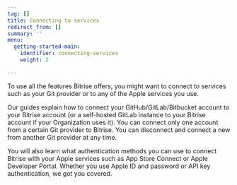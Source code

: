 ```yaml
---
tag: []
title: Connecting to services
redirect_from: []
summary: ''
menu:
  getting-started-main:
    identifier: connecting-services
    weight: 2

---
```

To use all the features Bitrise offers, you might want to connect to services such as your Git provider or to any of the Apple services you use. 

Our guides explain how to connect your GitHub/GitLab/Bitbucket account to your Bitrise account (or a self-hosted GitLab instance to your Bitrise account if your Organization uses it). You can connect only one account from a certain Git provider to Bitrise. You can disconnect and connect a new from another Git provider at any time.

You will also learn what authentication methods you can use to connect Bitrise with your Apple services such as App Store Connect or Apple Developer Portal. Whether you use Apple ID and password or API key authentication, we got you covered.